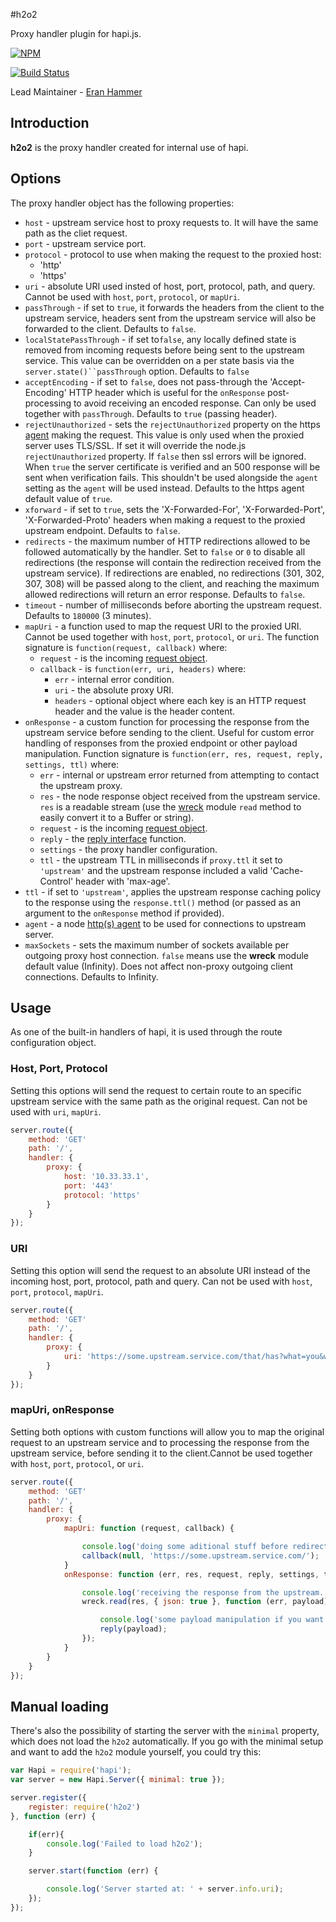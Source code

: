 #h2o2

Proxy handler plugin for hapi.js.

[![NPM](https://nodei.co/npm/h2o2.png?downloads=true&stars=true)](https://nodei.co/npm/h2o2/)

[![Build Status](https://secure.travis-ci.org/hapijs/h2o2.png)](http://travis-ci.org/hapijs/h2o2)

Lead Maintainer - [Eran Hammer](https://github.com/hueniverse)

## Introduction

**h2o2** is the proxy handler created for internal use of hapi.

## Options

The proxy handler object has the following properties:

* `host` - upstream service host to proxy requests to. It will have the same path as the cliet request.
* `port` - upstream service port.
* `protocol` - protocol to use when making the request to the proxied host:
    * 'http'
    * 'https'
* `uri` - absolute URI used insted of host, port, protocol, path, and query. Cannot be used with `host`, `port`, `protocol`, or `mapUri`.
* `passThrough` - if set to `true`, it forwards the headers from the client to the upstream service, headers sent from the upstream service will also be forwarded to the client. Defaults to `false`.
* `localStatePassThrough` - if set to`false`, any locally defined state is removed from incoming requests before being sent to the upstream service. This value can be overridden on a per state basis via the `server.state()``passThrough` option. Defaults to `false`
* `acceptEncoding` - if set to `false`, does not pass-through the 'Accept-Encoding' HTTP header which is useful for the `onResponse` post-processing to avoid receiving an encoded response. Can only be used together with `passThrough`. Defaults to `true` (passing header).
* `rejectUnauthorized` - sets the `rejectUnauthorized` property on the https [agent](http://nodejs.org/api/https.html#https_https_request_options_callback) making the request. This value is only used when the proxied server uses TLS/SSL. If set it will override the node.js `rejectUnauthorized` property. If `false` then ssl errors will be ignored. When `true` the server certificate is verified and an 500 response will be sent when verification fails. This shouldn't be used alongside the `agent` setting as the `agent` will be used instead. Defaults to the https agent default value of `true`.
* `xforward` - if set to `true`, sets the 'X-Forwarded-For', 'X-Forwarded-Port', 'X-Forwarded-Proto' headers when making a request to the proxied upstream endpoint. Defaults to `false`.
* `redirects` - the maximum number of HTTP redirections allowed to be followed automatically by the handler. Set to `false` or `0` to disable all redirections (the response will contain the redirection received from the upstream service). If redirections are enabled, no redirections (301, 302, 307, 308) will be passed along to the client, and reaching the maximum allowed redirections will return an error response. Defaults to `false`.
* `timeout` - number of milliseconds before aborting the upstream request. Defaults to `180000` (3 minutes).
* `mapUri` - a function used to map the request URI to the proxied URI. Cannot be used together with `host`, `port`, `protocol`, or `uri`. The function signature is `function(request, callback)` where:
    * `request` - is the incoming [request object](http://hapijs.com/api#request-object).
    * `callback` - is `function(err, uri, headers)` where:
        * `err` - internal error condition.
        * `uri` - the absolute proxy URI.
        * `headers` - optional object where each key is an HTTP request header and the value is the header content.
* `onResponse` - a custom function for processing the response from the upstream service before sending to the client. Useful for custom error handling of responses from the proxied endpoint or other payload manipulation. Function signature is `function(err, res, request, reply, settings, ttl)` where:
    * `err` - internal or upstream error returned from attempting to contact the upstream proxy.
    * `res` - the node response object received from the upstream service. `res` is a readable stream (use the [wreck](https://github.com/hapijs/wreck) module `read` method to easily convert it to a Buffer or string).
    * `request` - is the incoming [request object](http://hapijs.com/api#request-object).
    * `reply` - the [reply interface](http://hapijs.com/api#reply-interface) function.
    * `settings` - the proxy handler configuration.
    * `ttl` - the upstream TTL in milliseconds if `proxy.ttl` it set to `'upstream'` and the upstream response included a valid 'Cache-Control' header with 'max-age'.
* `ttl` - if set to `'upstream'`, applies the upstream response caching policy to the response using the `response.ttl()` method (or passed as an argument to the `onResponse` method if provided).
* `agent` - a node [http(s) agent](http://nodejs.org/api/http.html#http_class_http_agent) to be used for connections to upstream server.
* `maxSockets` - sets the maximum number of sockets available per outgoing proxy host connection. `false` means use the **wreck** module default value (Infinity). Does not affect non-proxy outgoing client connections. Defaults to Infinity.

## Usage

As one of the built-in handlers of hapi, it is used through the route configuration object.

### Host, Port, Protocol

Setting this options will send the request to certain route to an specific upstream service with the same path as the original request. Can not be used with `uri`, `mapUri`.

```javascript
server.route({
    method: 'GET'
    path: '/',
    handler: {
        proxy: {
            host: '10.33.33.1',
            port: '443'
            protocol: 'https'
        }
    }
});
```

### URI

Setting this option will send the request to an absolute URI instead of the incoming host, port, protocol, path and query. Can not be used with `host`, `port`, `protocol`, `mapUri`.

```javascript
server.route({
    method: 'GET'
    path: '/',
    handler: {
        proxy: {
            uri: 'https://some.upstream.service.com/that/has?what=you&want=todo'
        }
    }
});
```

### mapUri, onResponse

Setting both options with custom functions will allow you to map the original request to an upstream service and to processing the response from the upstream service, before sending it to the client.Cannot be used together with `host`, `port`, `protocol`, or `uri`.

```javascript
server.route({
    method: 'GET'
    path: '/',
    handler: {
        proxy: {
            mapUri: function (request, callback) {

                console.log('doing some aditional stuff before redirecting');
                callback(null, 'https://some.upstream.service.com/');
            }
            onResponse: function (err, res, request, reply, settings, ttl) {

                console.log('receiving the response from the upstream.');
                wreck.read(res, { json: true }, function (err, payload) {

                    console.log('some payload manipulation if you want to.')
                    reply(payload);
                });
            }
        }
    }
});

```

## Manual loading

There's also the possibility of starting the server with the `minimal` property, which does not load the `h2o2` automatically. If you go with the minimal setup and want to add the `h2o2` module yourself, you could try this:

```javascript
var Hapi = require('hapi');
var server = new Hapi.Server({ minimal: true });

server.register({
    register: require('h2o2')
}, function (err) {

    if(err){
        console.log('Failed to load h2o2');
    }

    server.start(function (err) {

        console.log('Server started at: ' + server.info.uri);
    });
});
```
